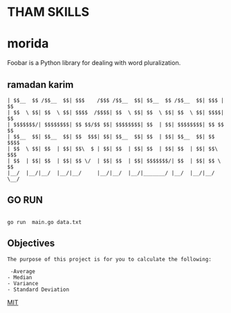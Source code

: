 # THAM SKILLS
# morida

Foobar is a Python library for dealing with word pluralization.

## ramadan  karim 


```        /$$$$$$$   /$$$$$$  /$$      /$$  /$$$$$$  /$$$$$$$   /$$$$$$  /$$   /$$      
| $$__  $$ /$$__  $$| $$$    /$$$ /$$__  $$| $$__  $$ /$$__  $$| $$$ | $$      
| $$  \ $$| $$  \ $$| $$$$  /$$$$| $$  \ $$| $$  \ $$| $$  \ $$| $$$$| $$     
| $$$$$$$/| $$$$$$$$| $$ $$/$$ $$| $$$$$$$$| $$  | $$| $$$$$$$$| $$ $$ $$      
| $$__  $$| $$__  $$| $$  $$$| $$| $$__  $$| $$  | $$| $$__  $$| $$  $$$$      
| $$  \ $$| $$  | $$| $$\  $ | $$| $$  | $$| $$  | $$| $$  | $$| $$\  $$$     
| $$  | $$| $$  | $$| $$ \/  | $$| $$  | $$| $$$$$$$/| $$  | $$| $$ \  $$      
|__/  |__/|__/  |__/|__/     |__/|__/  |__/|_______/ |__/  |__/|__/  \__/   
   ```


## GO RUN 

```

go run  main.go data.txt 
```
 ## Objectives

```
The purpose of this project is for you to calculate the following:

 -Average
- Median
- Variance
- Standard Deviation

```
[MIT](https://choosealicense.com/licenses/mit/)
